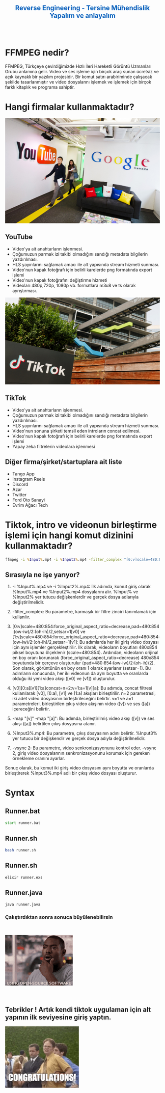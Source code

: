 <h2 align="center" style="color:#005fbc">Reverse Engineering - Tersine Mühendislik Yapalım ve anlayalım</h2>

<br/>
<br/>

# FFMPEG nedir?

FFMPEG, Türkçeye çevirdiğimizde Hızlı İleri Hareketli Görüntü Uzmanları Grubu anlamına gelir. Video ve ses işleme için birçok araç sunan ücretsiz ve açık kaynaklı bir yazılım projesidir. Bir komut satırı arabiriminde çalışacak şekilde tasarlanmıştır ve video dosyalarını işlemek ve işlemek için birçok farklı kitaplık ve programa sahiptir.

# Hangi firmalar kullanmaktadır?

![alt text](youtube-google-canada.jpg "YouTube")

## YouTube

- Video'ya ait anahtarların işlenmesi.
- Çoğumuzun parmak izi takibi olmadığını sandığı metadata bilgilerin yazdırılması.
- HLS yayınlarını sağlamak amacı ile alt yapısında stream hizmeti sunması.
- Video'nun kapak fotoğrafı için belirli karelerde png formatında export işlemi
- Video'nun kapak fotoğrafını değiştirme hizmeti
- Videoları 480p,720p, 1080p vb. formatlara m3u8 ve ts olarak ayrıştırması.

![alt text](tiktok.jpg "YouTube")

## TikTok

- Video'ya ait anahtarların işlenmesi.
- Çoğumuzun parmak izi takibi olmadığını sandığı metadata bilgilerin yazdırılması.
- HLS yayınlarını sağlamak amacı ile alt yapısında stream hizmeti sunması.
- Video'nun sonuna şirketi temsil eden introların concat edilmesi.
- Video'nun kapak fotoğrafı için belirli karelerde png formatında export işlemi
- Yapay zeka filtrelerin videolara işlenmesi

## Diğer firma/şirket/startuplara ait liste

- Tango App
- Instagram Reels
- Discord
- Azar
- Twitter
- Ford Oto Sanayi
- Evrim Ağacı Tech

# Tiktok, intro ve videonun birleştirme işlemi için hangi komut dizinini kullanmaktadır?

```cmd
ffmpeg -i %Input%.mp4 -i %Input2%.mp4 -filter_complex "[0:v]scale=480:854:force_original_aspect_ratio=decrease,pad=480:854:(ow-iw)/2:(oh-ih)/2,setsar=1[v0];[1:v]scale=480:854:force_original_aspect_ratio=decrease,pad=480:854:(ow-iw)/2:(oh-ih)/2,setsar=1[v1];[v0][0:a][v1][1:a]concat=n=2:v=1:a=1[v][a]" -map "[v]" -map "[a]" %Input3%.mp4 -vsync 2

```

## Sırasıyla ne işe yarıyor?

1. -i %Input%.mp4 ve -i %Input2%.mp4: İlk adımda, komut giriş olarak %Input%.mp4 ve %Input2%.mp4 dosyalarını alır. %Input% ve %Input2% yer tutucu değişkenlerdir ve gerçek dosya adlarıyla değiştirilmelidir.

2. -filter_complex: Bu parametre, karmaşık bir filtre zinciri tanımlamak için kullanılır.

3. [0:v]scale=480:854:force_original_aspect_ratio=decrease,pad=480:854:(ow-iw)/2:(oh-ih)/2,setsar=1[v0] ve [1:v]scale=480:854:force_original_aspect_ratio=decrease,pad=480:854:(ow-iw)/2:(oh-ih)/2,setsar=1[v1]: Bu adımlarda her iki giriş video dosyası için aynı işlemler gerçekleştirilir. İlk olarak, videoların boyutları 480x854 piksel boyutuna ölçeklenir (scale=480:854). Ardından, videoların orijinal en boy oranı korunarak (force_original_aspect_ratio=decrease) 480x854 boyutunda bir çerçeve oluşturulur (pad=480:854:(ow-iw)/2:(oh-ih)/2). Son olarak, görüntünün en boy oranı 1 olarak ayarlanır (setsar=1). Bu adımların sonucunda, her iki videonun da aynı boyutta ve oranlarda olduğu iki yeni video akışı ([v0] ve [v1]) oluşturulur.

4. [v0][0:a][v1][1:a]concat=n=2:v=1:a=1[v][a]: Bu adımda, concat filtresi kullanılarak [v0], [0:a], [v1] ve [1:a] akışları birleştirilir. n=2 parametresi, iki adet video dosyasının birleştirileceğini belirtir. v=1 ve a=1 parametreleri, birleştirilen çıkış video akışının video ([v]) ve ses ([a]) içereceğini belirtir.

5. -map "[v]" -map "[a]": Bu adımda, birleştirilmiş video akışı ([v]) ve ses akışı ([a]) belirtilen çıkış dosyasına atanır.

6. %Input3%.mp4: Bu parametre, çıkış dosyasının adını belirtir. %Input3% yer tutucu bir değişkendir ve gerçek dosya adıyla değiştirilmelidir.

7. -vsync 2: Bu parametre, video senkronizasyonunu kontrol eder. -vsync 2, giriş video dosyalarının senkronizasyonunu korumak için gereken örnekleme oranını ayarlar.

Sonuç olarak, bu komut iki giriş video dosyasını aynı boyutta ve oranlarda birleştirerek %Input3%.mp4 adlı bir çıkış video dosyası oluşturur.

# Syntax

## Runner.bat

```cmd
start runner.bat
```

## Runner.sh

```bash
bash runner.sh
```

## Runner.sh

```cmd
elixir runner.exs
```

## Runner.java

```cmd
java runner.java
```

### Çalıştırdıktan sonra sonuca büyülenebilirsin

<br/>

![alt text](os.gif "Tepki")
<br/>
<br/>
<br/>

## Tebrikler ! Artık kendi tiktok uygulaman için alt yapının ilk seviyesine giriş yaptın.

![alt text](tebrikler.gif "Tebrikler")
